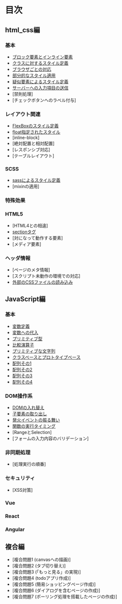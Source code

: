 # 目次
## html_css編
### 基本
- [ブロック要素とインライン要素](html_css/fundamental/BrockOrInline/question.md)
- [クラスに対するスタイル定義](html_css/fundamental/StyleDefinitionOfClass/question.md)
- [ブラウザごとの対応](html_css/fundamental/BrowserOptimization/question.md)
- [部分的なスタイル適用](html_css/fundamental/PartialStyling/question.md)
- [疑似要素によるスタイル定義](html_css/fundamental/PseudoElement/question.md)
- [サーバーへの入力項目の送信](html_css/fundamental/SendToServer/question.md)
- [禁則処理]
- [チェックボタンへのラベル付与]

### レイアウト関連
- [FlexBoxのスタイル定義](html_css/fundamental/FlexibleBox/question.md)
- [float指定されたスタイル](html_css/fundamental/FloatStyling/question.md)
- [inline-block]
- [絶対配置と相対配置]
- [レスポンシブ対応]
- [テーブルレイアウト]

### SCSS
- [sassによるスタイル定義](html_css/fundamental/SCSSWriting/question.md)
- [mixinの適用]

### 特殊効果

### HTML5
- [HTML4との相違]
- [sectionタグ](html_css/fundamental/AboutSection/question.md)
- [対になって動作する要素]
- [メディア要素]

### ヘッダ情報
- [ページのメタ情報]
- [スクリプト未動作の環境での対応]
- [外部のCSSファイルの読み込み](html_css/fundamental/ImportStyleSheets/question.md)

## JavaScript編
### 基本
- [変数定義](javascript/fundamental/VariableDefinition/question.md)
- [変数への代入](javascript/fundamental/Substitution/question.md)
- [プリミティブ型](javascript/fundamental/PrimitiveTypes/question.md)
- [比較演算子](javascript/fundamental/ComparativeOperator/question.md)
- [プリミティブな文字列](javascript/fundamental/PrimitiveCharacter/question.md)
- [クラスベースとプロトタイプベース](javascript/fundamental/BaseDifference/question.md)
- [配列その1](javascript/fundamental/Array1/question.md)
- [配列その2](javascript/fundamental/Array2/question.md)
- [配列その3](javascript/fundamental/ArrayControl1/question.md)
- [配列その4](javascript/fundamental/ArrayControl2/question.md)

### DOM操作系
- [DOMの入れ替え](javascript/DomControl/ChangeDom/question.md)
- [子要素の取り出し](javascript/DomControl/ChildNodes/question.md)
- [発火イベントの振る舞い](javascript/DomControl/EventBehavior/question.md)
- [関数の実行タイミング](javascript/DomControl/FunctionExecutionTiming/question.md)
- [RangeとSelection]
- [フォームの入力内容のバリデーション]

### 非同期処理
- [処理実行の順番]

### セキュリティ
- [XSS対策]

### Vue

### React

### Angular

## 複合編
- [複合問題1 (canvasへの描画)]
- [複合問題2 (タブ切り替え)]
- [複合問題3 (「もっと見る」の実現)]
- [複合問題4 (todoアプリ作成)]
- [複合問題5 (簡易ショッピングページ作成)]
- [複合問題6 (ダイアログを含むページの作成)]
- [複合問題7 (ポーリング処理を搭載したページの作成)]
